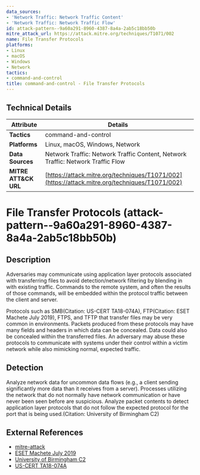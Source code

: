 ```yaml
---
data_sources:
- 'Network Traffic: Network Traffic Content'
- 'Network Traffic: Network Traffic Flow'
id: attack-pattern--9a60a291-8960-4387-8a4a-2ab5c18bb50b
mitre_attack_url: https://attack.mitre.org/techniques/T1071/002
name: File Transfer Protocols
platforms:
- Linux
- macOS
- Windows
- Network
tactics:
- command-and-control
title: command-and-control - File Transfer Protocols
---
```


## Technical Details

| Attribute | Details |
|-----------|----------|
| **Tactics** | command-and-control |
| **Platforms** | Linux, macOS, Windows, Network |
| **Data Sources** | Network Traffic: Network Traffic Content, Network Traffic: Network Traffic Flow |
| **MITRE ATT&CK URL** | [https://attack.mitre.org/techniques/T1071/002](https://attack.mitre.org/techniques/T1071/002) |

# File Transfer Protocols (attack-pattern--9a60a291-8960-4387-8a4a-2ab5c18bb50b)

## Description
Adversaries may communicate using application layer protocols associated with transferring files to avoid detection/network filtering by blending in with existing traffic. Commands to the remote system, and often the results of those commands, will be embedded within the protocol traffic between the client and server. 

Protocols such as SMB(Citation: US-CERT TA18-074A), FTP(Citation: ESET Machete July 2019), FTPS, and TFTP that transfer files may be very common in environments.  Packets produced from these protocols may have many fields and headers in which data can be concealed. Data could also be concealed within the transferred files. An adversary may abuse these protocols to communicate with systems under their control within a victim network while also mimicking normal, expected traffic. 

## Detection
Analyze network data for uncommon data flows (e.g., a client sending significantly more data than it receives from a server). Processes utilizing the network that do not normally have network communication or have never been seen before are suspicious. Analyze packet contents to detect application layer protocols that do not follow the expected protocol for the port that is being used.(Citation: University of Birmingham C2)

## External References
- [mitre-attack](https://attack.mitre.org/techniques/T1071/002)
- [ESET Machete July 2019](https://www.welivesecurity.com/wp-content/uploads/2019/08/ESET_Machete.pdf)
- [University of Birmingham C2](https://arxiv.org/ftp/arxiv/papers/1408/1408.1136.pdf)
- [US-CERT TA18-074A](https://www.us-cert.gov/ncas/alerts/TA18-074A)
